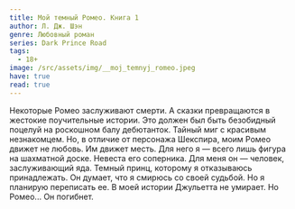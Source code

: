 ```yaml
---
title: Мой темный Ромео. Книга 1
author: Л. Дж. Шэн
genre: Любовный роман
series: Dark Prince Road
tags:
  - 18+
image: /src/assets/img/__moj_temnyj_romeo.jpeg
have: true
read: true
---
```

Некоторые Ромео заслуживают смерти. А сказки превращаются в жестокие поучительные истории. Это должен был быть безобидный поцелуй на роскошном балу дебютанток. Тайный миг с красивым незнакомцем. Но, в отличие от персонажа Шекспира, моим Ромео движет не любовь. Им движет месть. Для него я — всего лишь фигура на шахматной доске. Невеста его соперника. Для меня он — человек, заслуживающий яда. Темный принц, которому я отказываюсь принадлежать. Он думает, что я смирюсь со своей судьбой. Но я планирую переписать ее. В моей истории Джульетта не умирает. Но Ромео... Он погибнет.
